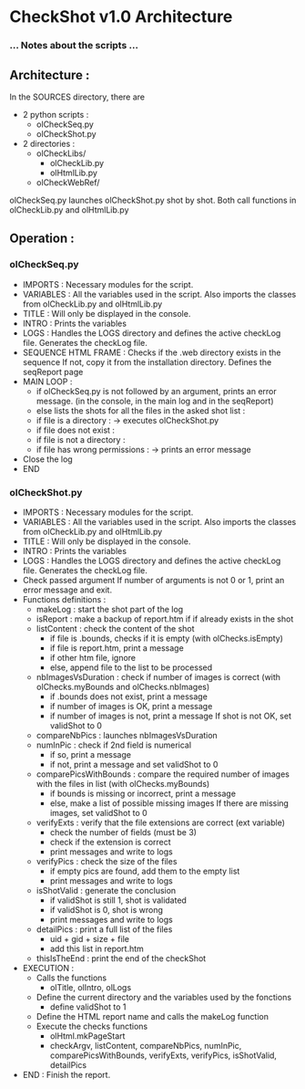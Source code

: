 # CheckShot v1.0 Architecture
### ... Notes about the scripts ... ###

## Architecture :

In the SOURCES directory, there are 
- 2 python scripts :
	* olCheckSeq.py
	* olCheckShot.py
- 2 directories :
	* olCheckLibs/
		* olCheckLib.py
		* olHtmlLib.py
	* olCheckWebRef/

olCheckSeq.py launches olCheckShot.py shot by shot.
Both call functions in olCheckLib.py and olHtmlLib.py


## Operation :

### olCheckSeq.py

- IMPORTS : Necessary modules for the script.
- VARIABLES : All the variables used in the script.
  Also imports the classes from olCheckLib.py and olHtmlLib.py
- TITLE : Will only be displayed in the console.
- INTRO : Prints the variables
- LOGS : Handles the LOGS directory and defines the active checkLog file.
  Generates the checkLog file.
- SEQUENCE HTML FRAME :
  Checks if the .web directory exists in the sequence
  If not, copy it from the installation directory.
  Defines the seqReport page
- MAIN LOOP :
  * if olCheckSeq.py is not followed by an argument, prints an error message.
  (in the console, in the main log and in the seqReport)
  * else lists the shots
  for all the files in the asked shot list :
  - if file is a directory :
    -> executes olCheckShot.py
  - if file does not exist :
  - if file is not a directory :
  - if file has wrong permissions :
  	-> prints an error message
- Close the log
- END


### olCheckShot.py

- IMPORTS : Necessary modules for the script.
- VARIABLES : All the variables used in the script.
  Also imports the classes from olCheckLib.py and olHtmlLib.py
- TITLE : Will only be displayed in the console.
- INTRO : Prints the variables
- LOGS : Handles the LOGS directory and defines the active checkLog file.
  Generates the checkLog file.
- Check passed argument
  If number of arguments is not 0 or 1, print an error message and exit.
- Functions definitions :
	* makeLog : start the shot part of the log
	* isReport : make a backup of report.htm if if already exists in the shot
	* listContent : check the content of the shot
	  - if file is .bounds, checks if it is empty (with olChecks.isEmpty)
	  - if file is report.htm, print a message
	  - if other htm file, ignore
	  - else, append file to the list to be processed
	* nbImagesVsDuration : check if number of images is correct
	  (with olChecks.myBounds and olChecks.nbImages)
	  - if .bounds does not exist, print a message
	  - if number of images is OK, print a message
	  - if number of images is not, print a message
	  If shot is not OK, set validShot to 0
	* compareNbPics : launches nbImagesVsDuration
	* numInPic : check if 2nd field is numerical
	  - if so, print a message
	  - if not, print a message and set validShot to 0
	* comparePicsWithBounds : compare the required number of images with the files in list
	  (with olChecks.myBounds)
	  - if bounds is missing or incorrect, print a message
	  - else, make a list of possible missing images
	  If there are missing images, set validShot to 0
	* verifyExts : verify that the file extensions are correct (ext variable)
	  - check the number of fields (must be 3)
	  - check if the extension is correct
	  - print messages and write to logs
	* verifyPics : check the size of the files
	  - if empty pics are found, add them to the empty list
	  - print messages and write to logs
	* isShotValid : generate the conclusion
	  - if validShot is still 1, shot is validated
	  - if validShot is 0, shot is wrong	  
	  - print messages and write to logs
	* detailPics : print a full list of the files
	  - uid + gid + size + file
	  - add this list in report.htm
	* thisIsTheEnd : print the end of the checkShot
- EXECUTION : 
	* Calls the functions
	  - olTitle, olIntro, olLogs
	* Define the current directory and the variables used by the fonctions
	  - define validShot to 1
	* Define the HTML report name and calls the makeLog function
	* Execute the checks functions
	  - olHtml.mkPageStart
	  - checkArgv, listContent, compareNbPics, numInPic, comparePicsWithBounds,
	    verifyExts, verifyPics, isShotValid, detailPics
- END : Finish the report.

